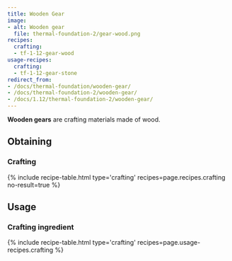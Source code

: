```yaml
---
title: Wooden Gear
image:
- alt: Wooden gear
  file: thermal-foundation-2/gear-wood.png
recipes:
  crafting:
  - tf-1-12-gear-wood
usage-recipes:
  crafting:
  - tf-1-12-gear-stone
redirect_from:
- /docs/thermal-foundation/wooden-gear/
- /docs/thermal-foundation-2/wooden-gear/
- /docs/1.12/thermal-foundation-2/wooden-gear/
---
```


**Wooden gears** are crafting materials made of wood.


Obtaining
---------

### Crafting
{% include recipe-table.html type='crafting' recipes=page.recipes.crafting no-result=true %}


Usage
-----

### Crafting ingredient
{% include recipe-table.html type='crafting' recipes=page.usage-recipes.crafting %}
